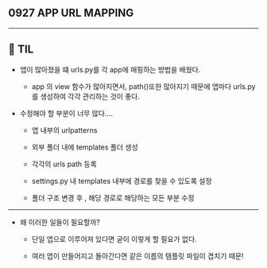## 0927 APP URL MAPPING

***

## 📗  TIL

- 앱이 많아졌을 떄 urls.py를 각 app에 매핑하는 방법을 배웠다.
  
  - app 의 view 함수가 많아지면서, path()또한 많아지기 때문에 앱마다 urls.py를 생성하여 각각 관리하는 것이 좋다.

- 수정해야 할 부분이 너무 많다....
  
  - 앱 내부의 urlpatterns 
  
  - 외부 폴더 내에 templates 폴더 생성
  
  - 각각의 urls path 등록
  
  - settings.py 내 templates 내부에 경로를 찾을 수 있도록 설정
  
  - 폴더 구조 변경 후 , 해당 경로로 해당하는 모든 부분 수정

***

- 왜 이러한 일들이 필요할까?
  
  - 단일 앱으로 이루어져 있다면 굳이 이렇게 할 필요가 없다.
  
  - 여러 앱이 만들어지고 돌아간다면 같은 이름의 템플릿 파일이 겹치기 때문!
